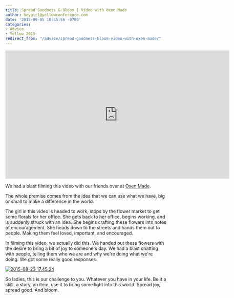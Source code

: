 ```yaml
---
title: Spread Goodness & Bloom | Video with Oxen Made
author: heygirl@yellowconference.com
date: '2015-09-05 10:45:56 -0700'
categories:
- Advice
- Yellow 2015
redirect_from: "/advice/spread-goodness-bloom-video-with-oxen-made/"
---
```


<iframe src="https://player.vimeo.com/video/137563377" width="700" height="401" frameborder="0" allowfullscreen="allowfullscreen"></iframe>

We had a blast filming this video with our friends over at [Oxen Made](http://oxenmade.com/).

The whole premise comes from the idea that we can use what we have, big or small to make a difference in the world.

The girl in this video is headed to work, stops by the flower market to get some florals for her office. She gets back to her office, begins working, and is suddenly struck with an idea. She begins crafting these flowers into notes of encouragement. She heads down to the streets and hands them out to people. Making them feel loved, important, and encouraged.

In filming this video, we actually did this. We handed out these flowers with the desire to bring a bit of joy to someone's day. We had a blast chatting with people, telling them who we are and why we're doing what we're doing. We got some really good responses.

[![2015-08-23 17.45.24](http://yellowconference.com/wp-content/uploads/2015/09/2015-08-23-17.45.24.jpg)](http://yellowconference.com/wp-content/uploads/2015/09/2015-08-23-17.45.24.jpg)

So ladies, this is our challenge to you. Whatever you have in your life. Be it a skill, a story, an item, use it to bring some light into this world. Spread joy, spread good. And bloom.
